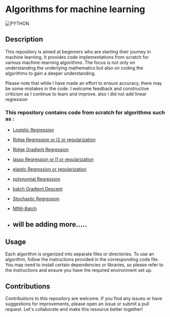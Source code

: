# Algorithms for machine learning 

![PYTHON](https://github.com/dame-cell/100daysofml/assets/122996026/295df7c7-387e-4d0a-8d09-d383ebda0323)

## Description 

This repository is aimed at beginners who are starting their journey in machine learning. It provides code implementations from scratch for various machine-learning algorithms. The focus is not only on understanding the underlying mathematics but also on coding the algorithms to gain a deeper understanding.

Please note that while I have made an effort to ensure accuracy, there may be some mistakes in the code. I welcome feedback and constructive criticism as I continue to learn and improve. also i did not add linear regression

### This repository contains code from scratch  for algorithms such as   :

* [Logistic Regression](https://100daysofml/Logisticregression.ipynb)
* [Ridge Regression or l2 or regularization](https://100daysofml/ridgeregression.ipynb)
* [Ridge Gradient Regression](https://100daysofml/ridgegradientregression.ipynb)
* [lasso Regression or l1 or regularization ](https://100daysofml/Lassoregression.ipynb)
* [elastic Regression or regularization ](https://100daysofml/Elasticnet.ipynb)
* [polynomial Regression](https://100daysofml/polynomialregression.ipynb)
* [batch Gradient Descent](https://100daysofml/batchgradientdescent.ipynb)
* [Stochastic Regression](https://100daysofml/stocasticregression.ipynb)
* [MINI-Batch](https://100daysofml/minibatch.ipynb)

* ## will be adding more.....


## Usage

Each algorithm is organized into separate files or directories. To use an algorithm, follow the instructions provided in the corresponding code file. You may need to install certain dependencies or libraries, so please refer to the instructions and ensure you have the required environment set up.

## Contributions

Contributions to this repository are welcome. If you find any issues or have suggestions for improvements, please open an issue or submit a pull request. Let's collaborate and make this resource better together!


